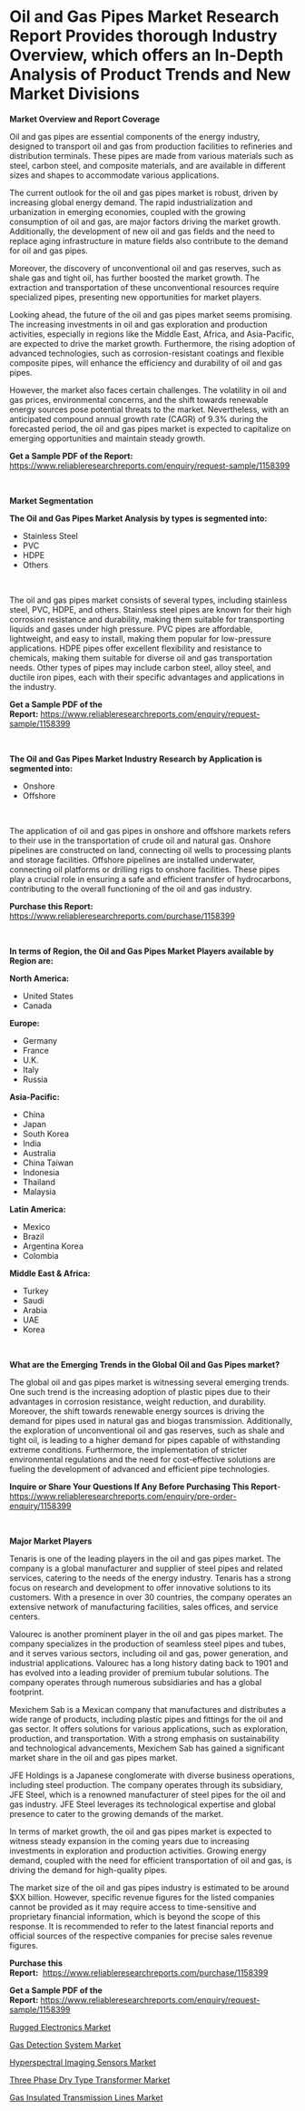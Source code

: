 <p><h1>Oil and Gas Pipes Market Research Report Provides thorough Industry Overview, which offers an In-Depth Analysis of Product Trends and New Market Divisions</h1></p><p><strong>Market Overview and Report Coverage</strong></p>
<p><p>Oil and gas pipes are essential components of the energy industry, designed to transport oil and gas from production facilities to refineries and distribution terminals. These pipes are made from various materials such as steel, carbon steel, and composite materials, and are available in different sizes and shapes to accommodate various applications.</p><p>The current outlook for the oil and gas pipes market is robust, driven by increasing global energy demand. The rapid industrialization and urbanization in emerging economies, coupled with the growing consumption of oil and gas, are major factors driving the market growth. Additionally, the development of new oil and gas fields and the need to replace aging infrastructure in mature fields also contribute to the demand for oil and gas pipes.</p><p>Moreover, the discovery of unconventional oil and gas reserves, such as shale gas and tight oil, has further boosted the market growth. The extraction and transportation of these unconventional resources require specialized pipes, presenting new opportunities for market players.</p><p>Looking ahead, the future of the oil and gas pipes market seems promising. The increasing investments in oil and gas exploration and production activities, especially in regions like the Middle East, Africa, and Asia-Pacific, are expected to drive the market growth. Furthermore, the rising adoption of advanced technologies, such as corrosion-resistant coatings and flexible composite pipes, will enhance the efficiency and durability of oil and gas pipes.</p><p>However, the market also faces certain challenges. The volatility in oil and gas prices, environmental concerns, and the shift towards renewable energy sources pose potential threats to the market. Nevertheless, with an anticipated compound annual growth rate (CAGR) of 9.3% during the forecasted period, the oil and gas pipes market is expected to capitalize on emerging opportunities and maintain steady growth.</p></p>
<p><strong>Get a Sample PDF of the Report:</strong> <a href="https://www.reliableresearchreports.com/enquiry/request-sample/1158399">https://www.reliableresearchreports.com/enquiry/request-sample/1158399</a></p>
<p>&nbsp;</p>
<p><strong>Market Segmentation</strong></p>
<p><strong>The Oil and Gas Pipes Market Analysis by types is segmented into:</strong></p>
<p><ul><li>Stainless Steel</li><li>PVC</li><li>HDPE</li><li>Others</li></ul></p>
<p>&nbsp;</p>
<p><p>The oil and gas pipes market consists of several types, including stainless steel, PVC, HDPE, and others. Stainless steel pipes are known for their high corrosion resistance and durability, making them suitable for transporting liquids and gases under high pressure. PVC pipes are affordable, lightweight, and easy to install, making them popular for low-pressure applications. HDPE pipes offer excellent flexibility and resistance to chemicals, making them suitable for diverse oil and gas transportation needs. Other types of pipes may include carbon steel, alloy steel, and ductile iron pipes, each with their specific advantages and applications in the industry.</p></p>
<p><strong>Get a Sample PDF of the Report:</strong>&nbsp;<a href="https://www.reliableresearchreports.com/enquiry/request-sample/1158399">https://www.reliableresearchreports.com/enquiry/request-sample/1158399</a></p>
<p>&nbsp;</p>
<p><strong>The Oil and Gas Pipes Market Industry Research by Application is segmented into:</strong></p>
<p><ul><li>Onshore</li><li>Offshore</li></ul></p>
<p>&nbsp;</p>
<p><p>The application of oil and gas pipes in onshore and offshore markets refers to their use in the transportation of crude oil and natural gas. Onshore pipelines are constructed on land, connecting oil wells to processing plants and storage facilities. Offshore pipelines are installed underwater, connecting oil platforms or drilling rigs to onshore facilities. These pipes play a crucial role in ensuring a safe and efficient transfer of hydrocarbons, contributing to the overall functioning of the oil and gas industry.</p></p>
<p><strong>Purchase this Report:</strong>&nbsp; <a href="https://www.reliableresearchreports.com/purchase/1158399">https://www.reliableresearchreports.com/purchase/1158399</a></p>
<p>&nbsp;</p>
<p><strong>In terms of Region, the Oil and Gas Pipes Market Players available by Region are:</strong></p>
<p>
    <p> <strong> North America: </strong>
        <ul>
            <li>United States</li>
            <li>Canada</li>
        </ul>
        </p> 
    <p> <strong> Europe: </strong>
        <ul>
            <li>Germany</li>
            <li>France</li>
            <li>U.K.</li>
            <li>Italy</li>
            <li>Russia</li>
        </ul>
        </p> 
    <p> <strong> Asia-Pacific: </strong>
        <ul>
            <li>China</li>
            <li>Japan</li>
            <li>South Korea</li>
            <li>India</li>
            <li>Australia</li>
            <li>China Taiwan</li>
            <li>Indonesia</li>
            <li>Thailand</li>
            <li>Malaysia</li>
        </ul>
        </p> 
    <p> <strong> Latin America: </strong>
        <ul>
            <li>Mexico</li>
            <li>Brazil</li>
            <li>Argentina Korea</li>
            <li>Colombia</li>
        </ul>
        </p> 
    <p> <strong> Middle East & Africa: </strong>
        <ul>
            <li>Turkey</li>
            <li>Saudi</li>
            <li>Arabia</li>
            <li>UAE</li>
            <li>Korea</li>
        </ul>
    </p>
    </p>
<p>&nbsp;</p>
<p><strong>What are the Emerging Trends in the Global Oil and Gas Pipes market?</strong></p>
<p><p>The global oil and gas pipes market is witnessing several emerging trends. One such trend is the increasing adoption of plastic pipes due to their advantages in corrosion resistance, weight reduction, and durability. Moreover, the shift towards renewable energy sources is driving the demand for pipes used in natural gas and biogas transmission. Additionally, the exploration of unconventional oil and gas reserves, such as shale and tight oil, is leading to a higher demand for pipes capable of withstanding extreme conditions. Furthermore, the implementation of stricter environmental regulations and the need for cost-effective solutions are fueling the development of advanced and efficient pipe technologies.</p></p>
<p><strong>Inquire or Share Your Questions If Any Before Purchasing This Report</strong>- <a href="https://www.reliableresearchreports.com/enquiry/pre-order-enquiry/1158399">https://www.reliableresearchreports.com/enquiry/pre-order-enquiry/1158399</a></p>
<p>&nbsp;</p>
<p><strong>Major Market Players</strong></p>
<p><p>Tenaris is one of the leading players in the oil and gas pipes market. The company is a global manufacturer and supplier of steel pipes and related services, catering to the needs of the energy industry. Tenaris has a strong focus on research and development to offer innovative solutions to its customers. With a presence in over 30 countries, the company operates an extensive network of manufacturing facilities, sales offices, and service centers.</p><p>Valourec is another prominent player in the oil and gas pipes market. The company specializes in the production of seamless steel pipes and tubes, and it serves various sectors, including oil and gas, power generation, and industrial applications. Valourec has a long history dating back to 1901 and has evolved into a leading provider of premium tubular solutions. The company operates through numerous subsidiaries and has a global footprint.</p><p>Mexichem Sab is a Mexican company that manufactures and distributes a wide range of products, including plastic pipes and fittings for the oil and gas sector. It offers solutions for various applications, such as exploration, production, and transportation. With a strong emphasis on sustainability and technological advancements, Mexichem Sab has gained a significant market share in the oil and gas pipes market.</p><p>JFE Holdings is a Japanese conglomerate with diverse business operations, including steel production. The company operates through its subsidiary, JFE Steel, which is a renowned manufacturer of steel pipes for the oil and gas industry. JFE Steel leverages its technological expertise and global presence to cater to the growing demands of the market.</p><p>In terms of market growth, the oil and gas pipes market is expected to witness steady expansion in the coming years due to increasing investments in exploration and production activities. Growing energy demand, coupled with the need for efficient transportation of oil and gas, is driving the demand for high-quality pipes.</p><p>The market size of the oil and gas pipes industry is estimated to be around $XX billion. However, specific revenue figures for the listed companies cannot be provided as it may require access to time-sensitive and proprietary financial information, which is beyond the scope of this response. It is recommended to refer to the latest financial reports and official sources of the respective companies for precise sales revenue figures.</p></p>
<p><strong>Purchase this Report:</strong>&nbsp;&nbsp;<a href="https://www.reliableresearchreports.com/purchase/1158399">https://www.reliableresearchreports.com/purchase/1158399</a></p>
<p></p>
<p><strong>Get a Sample PDF of the Report:</strong>&nbsp;<a href="https://www.reliableresearchreports.com/enquiry/request-sample/1158399">https://www.reliableresearchreports.com/enquiry/request-sample/1158399</a></p>
<p><p><a href="https://www.linkedin.com/pulse/rugged-electronics-market-challenges-opportunities-growth-awfoe/">Rugged Electronics Market</a></p><p><a href="https://medium.com/@dougschmidt645/gas-detection-system-market-size-growth-forecast-2023-2030-391e969dbf0d">Gas Detection System Market</a></p><p><a href="https://www.linkedin.com/pulse/hyperspectral-imaging-sensors-market-share-amp-new-trends-analysis-tqaae/">Hyperspectral Imaging Sensors Market</a></p><p><a href="https://www.linkedin.com/pulse/three-phase-dry-type-transformer-market-size-growth-forecast-km23e/">Three Phase Dry Type Transformer Market</a></p><p><a href="https://medium.com/@yvettelesch/gas-insulated-transmission-lines-market-size-growth-forecast-2023-2030-d84de50b1b89">Gas Insulated Transmission Lines Market</a></p></p>